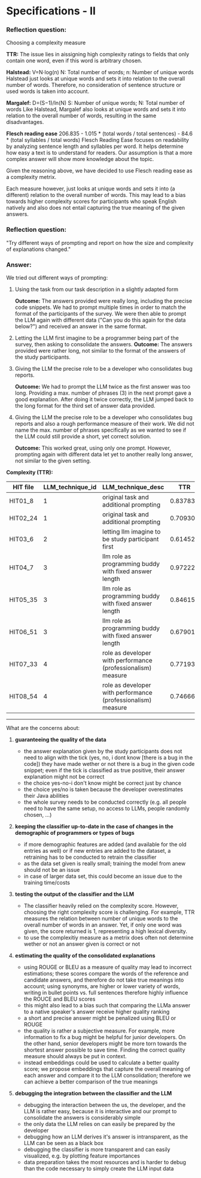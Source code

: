 # Specifications - II

### Reflection question: 
Choosing a complexity measure

**TTR:**
    The issue lies in aissigning high complexity ratings to fields that only contain one word, even if this word is arbitrary chosen. 

**Halstead:** 
   V=N⋅log(n) N: Total number of words; n: Number of unique words
   Halstead just looks at unique words and sets it into relation to the overall number of words.
   Therefore, no consideration of sentence structure or used words is taken into account.

**Margalef:**
   D=(S−1)/ln(N) S: Number of unique words; N: Total number of words
   Like Halstead, Margalef also looks at unique words and sets it into relation to the overall number of words, resulting in the same disadvantages.

**Flesch reading ease**
    206.835 - 1.015 * (total words / total sentences) - 84.6 * (total syllables / total words)
   Flesch Reading Ease focuses on readability by analyzing sentence length and syllables per word.
   It helps determine how easy a text is to understand for readers.
   Our assumption is that a more complex answer will show more knowledge about the topic.

Given the reasoning above, we have decided to use Flesch reading ease as a complexity metrix. 

Each measure however, just looks at unique words and sets it into (a different) relation to the overall number of words. This may lead to a bias towards higher complexity scores for participants who speak English natively and also does not entail capturing the true meaning of the given answers.


### Reflection question: 
"Try different ways of prompting and report on how the size and complexity of explanations changed."

### Answer: 
We tried out different ways of prompting: 

1. Using the task from our task description in a slightly adapted form

    **Outcome:** The answers provided were really long, including the precise code snippets. We had to prompt multiple times in order to match the format of the participants of the survey. We were then able to prompt the LLM again with different data ("Can you do this again for the data below?") and received an answer in the same format.

2. Letting the LLM first imagine to be a programmer being part of the survey, then asking to consolidate the answers. 
    **Outcome:** The answers provided were rather long, not similar to the format of the answers of the study participants.

3. Giving the LLM the precise role to be a developer who consolidates bug reports. 

    **Outcome:** We had to prompt the LLM twice as the first answer was too long. Providing a max. number of phrases (3) in the next prompt gave a good explanation. After doing it twice correctly, the LLM jumped back to the long format for the third set of answer data provided. 

4. Giving the LLM the precise role to be a developer who consolidates bug reports and also a rough performance measure of their work. We did not name the max. number of phrases specifically as we wanted to see if the LLM could still provide a short, yet correct solution. 

    **Outcome:** This worked great, using only one prompt. However, prompting again with different data let yet to another really long answer, not similar to the given setting.

**Complexity (TTR):** 

| HIT file   | LLM_technique_id | LLM_technique_desc                                         | TTR      |
|------------|------------------|-----------------------------------------------------------|----------|
| HIT01_8    | 1                | original task and additional prompting                   | 0.837838 |
| HIT02_24   | 1                | original task and additional prompting                   | 0.709302 |
| HIT03_6    | 2                | letting llm imagine to be study participant first         | 0.614525 |
| HIT04_7    | 3                | llm role as programming buddy with fixed answer length    | 0.972222 |
| HIT05_35   | 3                | llm role as programming buddy with fixed answer length    | 0.846154 |
| HIT06_51   | 3                | llm role as programming buddy with fixed answer length    | 0.679012 |
| HIT07_33   | 4                | role as developer with performance (professionalism) measure | 0.771930 |
| HIT08_54   | 4                | role as developer with performance (professionalism) measure | 0.746667 |




----



What are the concerns about:
1. **guaranteeing the quality of the data**
    - the answer explanation given by the study participants does not need to align with the tick (yes, no, i dont know [there is a bug in the code]) they have made wether or not there is a bug in the given code snippet; even if the tick is classified as true positive, their answer explanation might not be correct
    - the choice yes-no-i don't know might be correct just by chance
    - the choice yes/no is taken because the developer overestimates their Java abilities
    - the whole survey needs to be conducted correctly (e.g. all people need to have the same setup, no access to LLMs, people randomly chosen, ...)
2. **keeping the classifier up-to-date in the case of changes in the demographic of programmers or types of bugs**
    - if more demographic features are added (and available for the old entries as well) or if new entries are added to the dataset, a retraining has to be conducted to retrain the classifier 
    - as the data set given is really small; training the model from anew should not be an issue
    - in case of larger data set, this could become an issue due to the training time/costs 

3. **testing the output of the classifier and the LLM**
    - The classifier heavily relied on the complexity score. However, choosing the right complexity score is challenging. For example, TTR measures the relation between number of unique words to the overall number of words in an answer. Yet, if only one word was given, the score returned is 1, representing a high lexical diversity. 
    - to use the complexitiy measure as a metrix does often not determine wether or not an answer given is correct or not

4. **estimating the quality of the consolidated explanations**
    - using ROUGE or BLEU as a measure of quality may lead to incorrect estimations; these scores compare the words of the reference and candidate answers, and therefore do not take true meanings into account; using synonyms, are higher or lower variety of words, writing in bullet points vs. full sentences therefore highly influence the ROUCE and BLEU scores
    - this might also lead to a bias such that comparing the LLMa answer to a native speaker's answer receive higher quality ranking  
    - a short and precise answer might be penalized using BLEU or ROUGE
    - the quality is rather a subjective measure. For example, more information to fix a bug might be helpful for junior developers. On the other hand, senior developers might be more torn towards the shortest answer possible to save time. Finding the correct quality measure should always be put in context.
    - instead embeddings could be used to calculate a better quality score; we propose embeddings that capture the overall meaning of each answer and compare it to the LLM consolidation; therefore we can achieve a better comparison of the true meanings
    
5. **debugging the integration between the classifier and the LLM**
    - debugging the interaction between the us, the developer, and the LLM is rather easy, because it is interactive and our prompt to consolidate the answers is considerably simple
    - the only data the LLM relies on can easily be prepared by the developer
    - debugging how an LLM derives it's answer is intransparent, as the LLM can be seen as a black box
    - debugging the classifier is more transparent and can easily visualized, e.g. by plotting feature importances
    - data preparation takes the most resources and is harder to debug than the code necessary to simply create the LLM input data 
